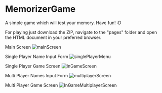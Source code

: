 # MemorizerGame
A simple game which will test your memory. Have fun! :D

For playing just download the ZIP, navigate to the "pages" folder and open the HTML document in your preferred browser.

Main Screen
![mainScreen](https://github.com/KornyIsDeveloping/MemorizerGame/assets/132944959/da7903f3-eb76-4bfc-b40f-abdf5ce992a9)


Single Player Name Input Form
![singlePlayerMenu](https://github.com/KornyIsDeveloping/MemorizerGame/assets/132944959/9d289698-2868-4f6c-b5dc-33d9d35cb858)


Single Player Game Screen
![InGameScreen](https://github.com/KornyIsDeveloping/MemorizerGame/assets/132944959/ed25ec09-2361-4988-b9d0-dc1bf99a2720)


Multi Player Names Input Form
![multiplayerScreen](https://github.com/KornyIsDeveloping/MemorizerGame/assets/132944959/8eccc58b-1f55-4fb5-9566-fa7a5517b1fe)


Multi Player Game Screen
![InGameMultiplayerScreen](https://github.com/KornyIsDeveloping/MemorizerGame/assets/132944959/edf6517e-1a06-4944-9180-f6ae8467d2b7)
